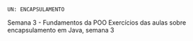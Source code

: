     UN: ENCAPSULAMENTO

 Semana 3 - Fundamentos da POO
 Exercícios das aulas sobre encapsulamento em Java, semana 3
